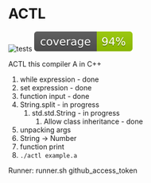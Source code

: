 # ACTL

![tests](https://github.com/askurandrio/ACTL/actions/workflows/build.yml/badge.svg)
![coverage](https://raw.githubusercontent.com/askurandrio/ACTL/master/coverage.svg)

ACTL this compiler A in C++

1. while expression - done
2. set expression - done
3. function input - done
4. String.split - in progress
    1. std.std.String - in progress
        1. Allow class inheritance - done
5. unpacking args
6. String -> Number
7. function print
8. `./actl example.a`


Runner: runner.sh github_access_token
